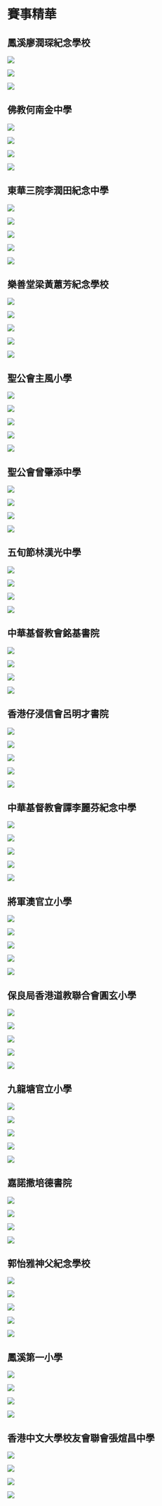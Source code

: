 # 賽事精華

## 鳳溪廖潤琛紀念學校

![](./highlights/a1.JPG)

![](./highlights/a2.JPG)

![](./highlights/a3.JPG)

## 佛教何南金中學

![](./highlights/b1.JPG)

![](./highlights/b2.JPG)

![](./highlights/b3.JPG)

![](./highlights/b4.JPG)

## 東華三院李潤田紀念中學

![](./highlights/c1.JPG)

![](./highlights/c2.JPG)

![](./highlights/c3.JPG)

![](./highlights/c4.JPG)

![](./highlights/c5.JPG)

## 樂善堂梁黃蕙芳紀念學校

![](./highlights/d1.JPG)

![](./highlights/d2.JPG)

![](./highlights/d3.JPG)

![](./highlights/d4.JPG)

![](./highlights/d5.JPG)

## 聖公會主風小學

![](./highlights/e1.JPG)

![](./highlights/e2.JPG)

![](./highlights/e3.JPG)

![](./highlights/e4.JPG)

![](./highlights/e5.JPG)

## 聖公會曾肇添中學

![](./highlights/f1.JPG)

![](./highlights/f2.JPG)

![](./highlights/f3.JPG)

![](./highlights/f4.JPG)

## 五旬節林漢光中學

![](./highlights/g1.JPG)

![](./highlights/g2.JPG)

![](./highlights/g3.JPG)

![](./highlights/g4.JPG)

## 中華基督教會銘基書院

![](./highlights/h1.JPG)

![](./highlights/h2.JPG)

![](./highlights/h3.JPG)

![](./highlights/h4.JPG)

## 香港仔浸信會呂明才書院

![](./highlights/i1.JPG)

![](./highlights/i2.JPG)

![](./highlights/i3.JPG)

![](./highlights/i4.JPG)

![](./highlights/i5.JPG)

## 中華基督教會譚李麗芬紀念中學

![](./highlights/j1.JPG)

![](./highlights/j2.JPG)

![](./highlights/j3.JPG)

![](./highlights/j4.JPG)

![](./highlights/j5.JPG)

## 將軍澳官立小學

![](./highlights/k1.JPG)

![](./highlights/k2.JPG)

![](./highlights/k3.JPG)

![](./highlights/k4.JPG)

![](./highlights/k5.JPG)

## 保良局香港道教聯合會圓玄小學

![](./highlights/l1.JPG)

![](./highlights/l2.JPG)

![](./highlights/l3.JPG)

![](./highlights/l4.JPG)

![](./highlights/l5.JPG)

## 九龍塘官立小學

![](./highlights/m1.JPG)

![](./highlights/m2.JPG)

![](./highlights/m3.JPG)

![](./highlights/m4.JPG)

![](./highlights/m5.JPG)

## 嘉諾撒培德書院

![](./highlights/n1.JPG)

![](./highlights/n2.JPG)

![](./highlights/n3.JPG)

![](./highlights/n4.JPG)

## 郭怡雅神父紀念學校

![](./highlights/o1.JPG)

![](./highlights/o2.JPG)

![](./highlights/o3.JPG)

![](./highlights/o4.JPG)

![](./highlights/o5.JPG)

## 鳳溪第一小學

![](./highlights/p1.JPG)

![](./highlights/p2.JPG)

![](./highlights/p3.JPG)

![](./highlights/p4.JPG)

## 香港中文大學校友會聯會張煊昌中學

![](./highlights/q1.JPG)

![](./highlights/q2.JPG)

![](./highlights/q3.JPG)

![](./highlights/q4.JPG)